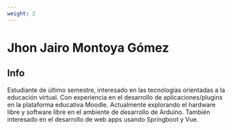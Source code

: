 ```yaml
---
weight: 2
---
```




# Jhon Jairo Montoya Gómez

## Info

Estudiante de último semestre, interesado en las tecnologías orientadas a la educación virtual. Con experiencia en el desarrollo de aplicaciones/plugins en la plataforma educativa Moodle. Actualmente explorando el hardware libre y software libre en el ambiente de desarrollo de Arduino. También interesado en el desarrollo de web apps usando Springboot y Vue.   
